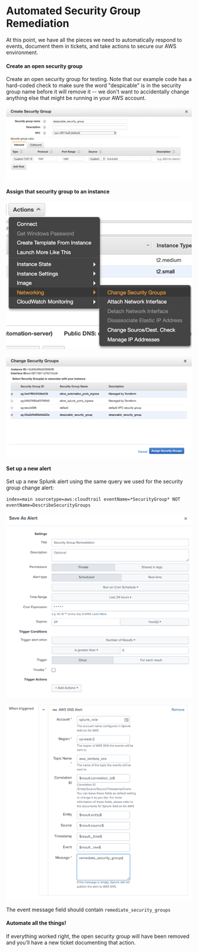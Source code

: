 # Automated Security Group Remediation

At this point, we have all the pieces we need to automatically respond to events, document them in tickets, and take actions to secure our AWS environment.

#### Create an open security group
Create an open security group for testing. Note that our example code has a hard-coded check to make sure the word "despicable" is in the security group name before it will remove it -- we don't want to accidentally change anything else that might be running in your AWS account.

![security_group_creation.png](images/security_group_creation.png?raw=true "security_group_creation.png")

#### Assign that security group to an instance
![security_group_assignment_1.png](images/security_group_assignment_1.png?raw=true "security_group_assignment_1.png")

![security_group_assignment_2.png](images/security_group_assignment_2.png?raw=true "security_group_assignment_2.png")

#### Set up a new alert
Set up a new Splunk alert using the same query we used for the security group change alert:

```
index=main sourcetype=aws:cloudtrail eventName=*SecurityGroup* NOT eventName=DescribeSecurityGroups
```

![security_group_remediation1.png](images/security_group_remediation1.png?raw=true "security_group_remediation1.png")

![security_group_remediation2.png](images/security_group_remediation2.png?raw=true "security_group_remediation2.png")

The event message field should contain ```remediate_security_groups```
#### Automate all the things!
If everything worked right, the open security group will have been removed and you'll have a new ticket documenting that action.
